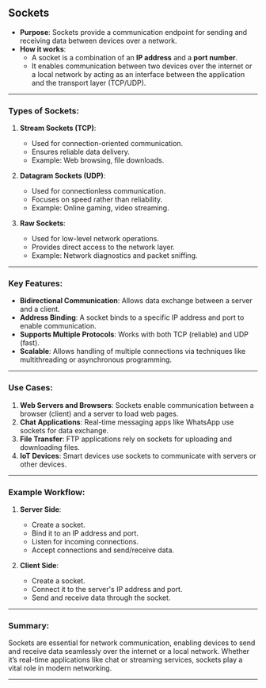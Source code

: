 ## Sockets
- **Purpose**: Sockets provide a communication endpoint for sending and receiving data between devices over a network.
- **How it works**:
  - A socket is a combination of an **IP address** and a **port number**.
  - It enables communication between two devices over the internet or a local network by acting as an interface between the application and the transport layer (TCP/UDP).

---

### Types of Sockets:
1. **Stream Sockets (TCP)**:
   - Used for connection-oriented communication.
   - Ensures reliable data delivery.
   - Example: Web browsing, file downloads.

2. **Datagram Sockets (UDP)**:
   - Used for connectionless communication.
   - Focuses on speed rather than reliability.
   - Example: Online gaming, video streaming.

3. **Raw Sockets**:
   - Used for low-level network operations.
   - Provides direct access to the network layer.
   - Example: Network diagnostics and packet sniffing.

---

### Key Features:
- **Bidirectional Communication**: Allows data exchange between a server and a client.
- **Address Binding**: A socket binds to a specific IP address and port to enable communication.
- **Supports Multiple Protocols**: Works with both TCP (reliable) and UDP (fast).
- **Scalable**: Allows handling of multiple connections via techniques like multithreading or asynchronous programming.

---

### Use Cases:
1. **Web Servers and Browsers**: Sockets enable communication between a browser (client) and a server to load web pages.
2. **Chat Applications**: Real-time messaging apps like WhatsApp use sockets for data exchange.
3. **File Transfer**: FTP applications rely on sockets for uploading and downloading files.
4. **IoT Devices**: Smart devices use sockets to communicate with servers or other devices.

---

### Example Workflow:
1. **Server Side**:
   - Create a socket.
   - Bind it to an IP address and port.
   - Listen for incoming connections.
   - Accept connections and send/receive data.

2. **Client Side**:
   - Create a socket.
   - Connect it to the server's IP address and port.
   - Send and receive data through the socket.

---

### Summary:
Sockets are essential for network communication, enabling devices to send and receive data seamlessly over the internet or a local network. Whether it’s real-time applications like chat or streaming services, sockets play a vital role in modern networking.

---

